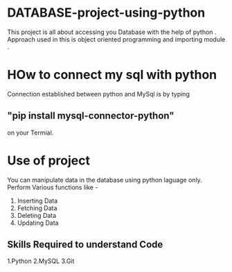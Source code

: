 # DATABASE-project-using-python 
This project is all about accessing you Database  with the help of python .
Approach used in this is object oriented programming and importing module .

# HOw to connect my sql with python 
Connection established between python and MySql is by typing
## "pip install mysql-connector-python" 
on  your Termial. 
  

# Use of project
You can manipulate data in the database using python laguage only.
Perform Various functions like -
1. Inserting Data
2. Fetching Data
3. Deleting Data
4. Updating Data

## Skills Required to understand Code
1.Python
2.MySQL
3.Git

